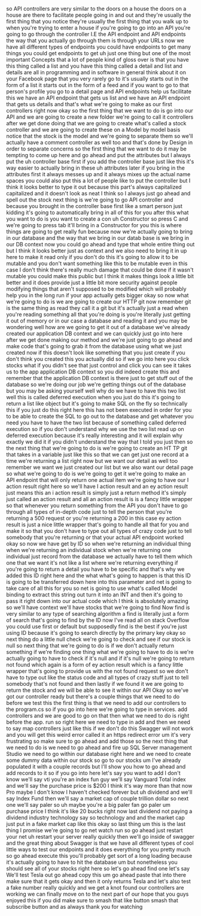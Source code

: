 so API controllers are very similar to the doors on a house the doors on a house are there to facilitate people going in and out and they're usually the first thing that you notice they're usually the first thing that you walk up to when you're trying to enter a house if you're going to go into an API you're going to go through the controller I.E the API endpoint and API endpoints the way that you actually go through them is through your URLs now we have all different types of endpoints you could have endpoints to get many things you could get endpoints to get uh just one thing but one of the most important Concepts that a lot of people kind of gloss over is that you have this thing called a list and you have this thing called a detail and list and details are all in programming and in software in general think about it on your Facebook page that you very rarely go to it's usually starts out in the form of a list it starts out in the form of a feed and if you want to go to that person's profile you go to a detail page and API endpoints help us facilitate this we have an API endpoint that gets us list and we have an API endpoint that gets us details and that's what we're going to make as our first controllers right now okay so the first thing that we want to do is go into our API and we are going to create a new folder we're going to call it controllers after we get done doing that we are going to create what's called a stock controller and we are going to create these on a Model by model basis notice that the stock is the model and we're going to separate them so we'll actually have a comment controller as well too and that's done by Design in order to separate concerns so the first thing that we want to do it may be tempting to come up here and go ahead and put the attributes but I always put the uh controller base first if you add the controller base just like this it's way easier to actually bring in these uh attributes later if you bring in the attributes first it always messes up and it always mixes up the actual name spaces you could also put this a lot of people like to put the controller but I think it looks better to type it out because this part's always capitalized capitalized and it doesn't look as neat I think so I always just go ahead and spell out the stock next thing is we're going to go API controller and because you brought in the controller base first like a smart person just kidding it's going to automatically bring in all of this for you after this what you want to do is you want to create a con uh Constructor so press C and we're going to press tab it'll bring in a Constructor for you this is where things are going to get really fun because now we're actually going to bring in our database and the way that we bring in our datab base is we bring in our DB context now you could go ahead and type that whole entire thing out but I think it looks better just as context and we also need to bring it in up here to make it read only if you don't do this it's going to allow it to be mutable and you don't want something like this to be mutable even in this case I don't think there's really much damage that could be done if it wasn't mutable you could make this public but I think it makes things look a little bit better and it does provide just a little bit more security against people modifying things that aren't supposed to be modified which will probably help you in the long run if your app actually gets bigger okay so now what we're going to do is we are going to create our HTTP git now remember git is the same thing as read they call it a git but it's actually just a read when you're reading something all that you're doing is you're literally just getting it out of memory or in our case a database and reading it and you may be wondering well how are we going to get it out of a database we've already created our application DB context and we can quickly just go into here after we get done making our method and we're just going to go ahead and make code that's going to grab it from the database using what we just created now if this doesn't look like something that you just create if you don't think you created this you actually did so if we go into here you click stocks what if you didn't see that just control and click you can see it takes us to the app application DB context so you did indeed create this and remember that the application DB context is there just to get stuff out of the database so we're doing our job we're getting things out of the database but you may be asking yourself well why do we have to have this two list well this is called deferred execution when you just do this it's going to return a list like object but it's going to make SQL on the fly so technically this if you just do this right here this has not been executed in order for you to be able to create the SQL to go out to the database and get whatever you need you have to have the two list because of something called deferred execution so if you don't understand why we use the two list read up on deferred execution because it's really interesting and it will explain why exactly we did it if you didn't understand the way that I told you just then so the next thing that we're going to do is we're going to create an HT TP git that takes in a variable just like this so that we can get just one record at a time we're returning a list right now but we want our detail as well too remember we want we just created our list but we also want our detail page so what we're going to do is we're going to get it we're going to make an API endpoint that will only return one actual item we're going to have our I action result right here so we'll have I action result and an ey action result just means this an i action result is simply just a return method it's simply just called an action result and all an action result is is a fancy little wrapper so that whenever you return something from the API you don't have to go through all types of in-depth code just to tell the person that you're returning a 500 request or you're returning a 200 in this case ey action result is just a nice little wrapper that's going to handle all that for you and make it so that you don't have to type out all types of crazy code just to tell somebody that you're returning or that your actual API endpoint worked okay so now we have get by ID so when we're returning an individual thing when we're returning an individual stock when we're returning one individual just record from the database we actually have to tell them which one that we want it's not like a list where we're returning everything if you're going to return a detail you have to be specific and that's why we added this ID right here and the what what's going to happen is that this ID is going to be transferred down here into this parameter and net is going to take care of all this for you so net is going to use what's called Model binding to extract this string out turn it into an INT and then it's going to pass it right down into our actual code which I think is absolutely amazing so we'll have context we'll have stocks that we're going to find Now find is very similar to any type of searching algorithm a find is literally just a form of search that's going to find by the ID now I've read all on stack Overflow you could use first or default but supposedly find is the best if you're just using ID because it's going to search directly by the primary key okay so next thing do a little null check we're going to check and see if our stock is null so next thing that we're going to do is if we don't actually return something if we're finding one thing what we're going to have to do is we're actually going to have to check if it's null and if it's null we're going to return not found which again is a form of ey action result which is a fancy little wrapper that's going to provide us with the not found request so we don't have to type out like the status code and all types of crazy stuff just to tell somebody that's not found and then lastly if we found it we are going to return the stock and we will be able to see it within our API Okay so we've got our controller ready but there's a couple things that we need to do before we test this the first thing is that we need to add our controllers to the program.cs so if you go into here we're going to type in services. add controllers and we are good to go on that then what we need to do is right before the app. run so right here we need to type in add and then we need to say map controllers just like this if we don't do this Swagger will not work and you will get this weird error called it an https redirect error um it's very frustrating so make sure to go ahead and add those so the next thing that we need to do is we need to go ahead and fire up SQL Server management Studio we need to go within our database right here and we need to create some dummy data within our stock so go to our stocks um I've already populated it with a couple records but I'll show you how to go ahead and add records to it so if you go into here let's say you want to add I don't know we'll say vti you're an index fun guy we'll say Vanguard Total index and we'll say the purchase price is $200 I think it's way more than that now Pro maybe I don't know I haven't checked forever but uh dividend and we'll say Index Fund then we'll say a market cap of couple trillion dollar so next one we'll say paler so uh maybe you're a big paler fan go paler um purchase price I think it's like 20 bucks right now last dividend not paying a dividend industry technology say so technology and and the market cap just put in a fake market cap like this okay so last thing um this is the last thing I promise we're going to go net watch run so go ahead just restart your net uh restart your server really quickly then we'll go inside of swagger and the great thing about Swagger is that we have all different types of cool little ways to test our endpoints and it does everything for you pretty much so go ahead execute this you'll probably get sort of a long loading because it's actually going to have to hit the database um but nonetheless you should see all of your stocks right here so let's go ahead find one let's say We'll test Tesla out go ahead copy this um go ahead paste that into there make sure that it gets okay and then it only returns Tesla and let's also test a fake number really quickly and we get a knot found our controllers are working we can finally move on to the next part of our hope that you guys enjoyed this if you did make sure to smash that like button smash that subscribe button and as always thank you for watching
